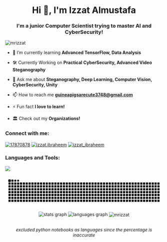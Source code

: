 <h1 align="center">Hi 👋, I'm Izzat Almustafa</h1>
<h3 align="center">I'm a junior Computer Scientist trying to master AI and CyberSecurity!</h3>

<p align="left"> <img src="https://komarev.com/ghpvc/?username=mrizzat&label=Profile%20views&color=0e75b6&style=flat" alt="mrizzat" /> </p>

- 🌱 I’m currently learning **Advanced TensorFlow, Data Analysis**

- 🛠️ Currently Working on **Practical CyberSecurity, Advanced Video Steganography**

- 💬 Ask me about **Steganography, Deep Learning, Computer Vision, CyberSecurity, Unity**

- 📫 How to reach me **guineapigsarecute3748@gmail.com**

- ⚡ Fun fact **I love to learn!**

- 🏛️ Check out my **Organizations!**

<h3 align="left">Connect with me:</h3>
<p align="left">
<a href="https://stackoverflow.com/users/17870878" target="blank"><img align="center" src="https://raw.githubusercontent.com/rahuldkjain/github-profile-readme-generator/master/src/images/icons/Social/stack-overflow.svg" alt="17870878" height="30" width="40" /></a>
<a href="https://fb.com/izzat.ibraheem" target="blank"><img align="center" src="https://raw.githubusercontent.com/rahuldkjain/github-profile-readme-generator/master/src/images/icons/Social/facebook.svg" alt="izzat.ibraheem" height="30" width="40" /></a>
<a href="https://instagram.com/izzat_ibraheem" target="blank"><img align="center" src="https://raw.githubusercontent.com/rahuldkjain/github-profile-readme-generator/master/src/images/icons/Social/instagram.svg" alt="izzat_ibraheem" height="30" width="40" /></a>
</p>

<h3 align="left">Languages and Tools:</h3>

<p align="left">
    <img src="https://skillicons.dev/icons?i=linux,anaconda,androidstudio,unity,mysql,postman,java,c,cs,cpp,py,php,html,css,tensorflow,dotnet,flask,opencv,selenium,">
</p>
    
<source media="(prefers-color-scheme: dark)" srcset="https://raw.githubusercontent.com/MrIzzat/MrIzzat/output/github-contribution-grid-snake-dark.svg">
<source media="(prefers-color-scheme: light)" srcset="https://raw.githubusercontent.com/MrIzzat/MrIzzat/output/github-contribution-grid-snake.svg">
<img alt="GitHub Snake" src="https://raw.githubusercontent.com/Mrizzat/MrIzzat/output/github-contribution-grid-snake-dark.svg" />


<div align="center">
  <img src="https://github-readme-stats.vercel.app/api?username=MrIzzat&theme=dracula&show_icons=true" height="150" alt="stats graph"  />
    <img src="https://github-readme-stats.vercel.app/api/top-langs?username=MrIzzat&locale=en&hide_title=false&layout=compact&card_width=320&langs_count=5&theme=dracula&hide_border=false&order=2" height="150" alt="languages graph"  />
  <img align="center" src="https://github-readme-streak-stats.herokuapp.com/?user=mrizzat&theme=dracula" alt="mrizzat" />
</div>

<br>
<p align="center" > <em> excluded python notebooks as languages since the percentage is inaccurate </em></p>



<!--
**MrIzzat/MrIzzat** is a ✨ _special_ ✨ repository because its `README.md` (this file) appears on your GitHub profile.

Here are some ideas to get you started:

- 🔭 I’m currently working on ...
- 🌱 I’m currently learning ...
- 👯 I’m looking to collaborate on ...
- 🤔 I’m looking for help with ...
- 💬 Ask me about ...
- 📫 How to reach me: ...
- 😄 Pronouns: ...
- ⚡ Fun fact: ...
-->
